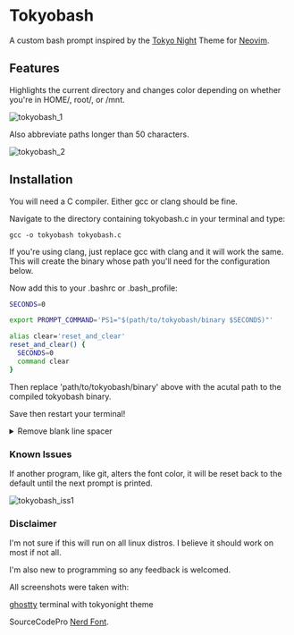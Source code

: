 # Tokyobash
A custom bash prompt inspired by the [Tokyo Night](https://www.github.com/folke/tokyonight.nvim) Theme for [Neovim](http://www.neovim.io).
## Features
Highlights the current directory and changes color depending on whether you're in HOME/, root/, or /mnt.

![tokyobash_1](https://github.com/user-attachments/assets/401314ad-97fa-4125-8ec3-8c07f5b321dc)

Also abbreviate paths longer than 50 characters.

![tokyobash_2](https://github.com/user-attachments/assets/380b6184-6d09-4616-8278-6d7c01b70cc0)


## Installation
You will need a C compiler. Either gcc or clang should be fine.

Navigate to the directory containing tokyobash.c in your terminal and type:
```
gcc -o tokyobash tokyobash.c
```

If you're using clang, just replace gcc with clang and it will work the same.
This will create the binary whose path you'll need for the configuration below.

Now add this to your .bashrc or .bash_profile:

```bash
SECONDS=0

export PROMPT_COMMAND='PS1="$(path/to/tokyobash/binary $SECONDS)"'

alias clear='reset_and_clear'
reset_and_clear() {
  SECONDS=0
  command clear
}
```
Then replace 'path/to/tokyobash/binary' above with the acutal path to the compiled tokyobash binary.

Save then restart your terminal!
<details>
<summary>Remove blank line spacer</summary>
  
If you don't like the blank line spacer, you can remove the check for argv in tokyobash.c and the references to SECONDS in your bash file. Then recompile tokyobash.c and it should work the same, just without the spacing.

SECONDS is only used for aesthetic reasons. I like the look of a blank line between each prompt. But, it has to be printed before the other printfs are called. If not, it will cause the input field to be below where intended. But printing it first leaves the issues of a blank line at the top upon opening, and the same when `clear` is used.

  In bash, SECONDS just adds 1 to itself every second the terminal is open. So we then know when the terminal has just opened, and we set up an alias to reset SECONDS when `clear` is called. Then we check if SECONDS is >1 to print the newline or not.

</details>

### Known Issues
If another program, like git, alters the font color, it will be reset back to the default until the next prompt is printed.

![tokyobash_iss1](https://github.com/user-attachments/assets/6c1d19fa-f4c3-43f7-b1ba-ff947650a0fd)

### Disclaimer
I'm not sure if this will run on all linux distros. I believe it should work on most if not all.

I'm also new to programming so any feedback is welcomed.

All screenshots were taken with:

[ghostty](https://www.ghostty.org) terminal with tokyonight theme

SourceCodePro [Nerd Font](https://www.nerdfonts.com).
